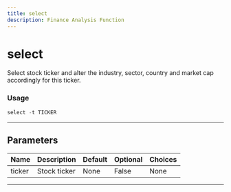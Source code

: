 ```yaml
---
title: select
description: Finance Analysis Function
---
```


# select

Select stock ticker and alter the industry, sector, country and market cap accordingly for this ticker.

### Usage

```python
select -t TICKER
```

---

## Parameters

| Name | Description | Default | Optional | Choices |
| ---- | ----------- | ------- | -------- | ------- |
| ticker | Stock ticker | None | False | None |

---
